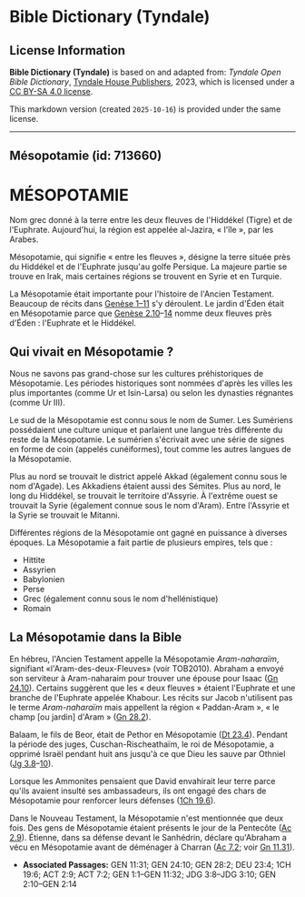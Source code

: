 # Bible Dictionary (Tyndale)

## License Information

**Bible Dictionary (Tyndale)** is based on and adapted from: _Tyndale Open Bible Dictionary_, [Tyndale House Publishers](https://tyndaleopenresources.com/), 2023, which is licensed under a [CC BY-SA 4.0 license](https://creativecommons.org/licenses/by-sa/4.0/legalcode.en).

This markdown version (created `2025-10-16`) is provided under the same license.



--------------------------------

## Mésopotamie (id: 713660)

MÉSOPOTAMIE
===========

Nom grec donné à la terre entre les deux fleuves de l'Hiddékel (Tigre) et de l'Euphrate. Aujourd'hui, la région est appelée al\-Jazira, « l'île », par les Arabes.

Mésopotamie, qui signifie « entre les fleuves », désigne la terre située près du Hiddékel et de l'Euphrate jusqu'au golfe Persique. La majeure partie se trouve en Irak, mais certaines régions se trouvent en Syrie et en Turquie.

La Mésopotamie était importante pour l'histoire de l'Ancien Testament. Beaucoup de récits dans [Genèse 1–11](https://ref.ly/Gen1:1-Gen11:32) s'y déroulent. Le jardin d'Éden était en Mésopotamie parce que [Genèse 2\.10](https://ref.ly/Gen2:10-Gen2:14)–[14](https://ref.ly/Gen2:10-Gen2:14) nomme deux fleuves près d'Éden : l'Euphrate et le Hiddékel.

Qui vivait en Mésopotamie ?
---------------------------

Nous ne savons pas grand\-chose sur les cultures préhistoriques de Mésopotamie. Les périodes historiques sont nommées d'après les villes les plus importantes (comme Ur et Isin\-Larsa) ou selon les dynasties régnantes (comme Ur III).

Le sud de la Mésopotamie est connu sous le nom de Sumer. Les Sumériens possédaient une culture unique et parlaient une langue très différente du reste de la Mésopotamie. Le sumérien s'écrivait avec une série de signes en forme de coin (appelés cunéiformes), tout comme les autres langues de la Mésopotamie.

Plus au nord se trouvait le district appelé Akkad (également connu sous le nom d'Agade). Les Akkadiens étaient aussi des Sémites. Plus au nord, le long du Hiddékel, se trouvait le territoire d'Assyrie. À l'extrême ouest se trouvait la Syrie (également connue sous le nom d'Aram). Entre l'Assyrie et la Syrie se trouvait le Mitanni.

Différentes régions de la Mésopotamie ont gagné en puissance à diverses époques. La Mésopotamie a fait partie de plusieurs empires, tels que :

* Hittite
* Assyrien
* Babylonien
* Perse
* Grec (également connu sous le nom d'hellénistique)
* Romain

La Mésopotamie dans la Bible
----------------------------

En hébreu, l'Ancien Testament appelle la Mésopotamie *Aram\-naharaïm*, signifiant «l'Aram\-des\-deux\-Fleuves» (voir TOB2010\). Abraham a envoyé son serviteur à Aram\-naharaim pour trouver une épouse pour Isaac ([Gn 24\.10](https://ref.ly/Gen24:10)). Certains suggèrent que les « deux fleuves » étaient l'Euphrate et une branche de l'Euphrate appelée Khabour. Les récits sur Jacob n'utilisent pas le terme *Aram\-naharaïm* mais appellent la région « Paddan\-Aram », « le champ \[ou jardin] d'Aram » ([Gn 28\.2](https://ref.ly/Gen28:2)).

Balaam, le fils de Beor, était de Pethor en Mésopotamie ([Dt 23\.4](https://ref.ly/Deut23:4)). Pendant la période des juges, Cuschan\-Rischeathaïm, le roi de Mésopotamie, a opprimé Israël pendant huit ans jusqu'à ce que Dieu les sauve par Othniel ([Jg 3\.8](https://ref.ly/Judg3:8-Judg3:10)–[10](https://ref.ly/Judg3:8-Judg3:10)).

Lorsque les Ammonites pensaient que David envahirait leur terre parce qu'ils avaient insulté ses ambassadeurs, ils ont engagé des chars de Mésopotamie pour renforcer leurs défenses ([1Ch 19\.6](https://ref.ly/1Chr19:6)).

Dans le Nouveau Testament, la Mésopotamie n'est mentionnée que deux fois. Des gens de Mésopotamie étaient présents le jour de la Pentecôte ([Ac 2\.9](https://ref.ly/Acts2:9)). Étienne, dans sa défense devant le Sanhédrin, déclare qu'Abraham a vécu en Mésopotamie avant de déménager à Charran ([Ac 7\.2](https://ref.ly/Acts7:2); voir [Gn 11\.31](https://ref.ly/Gen11:31)).

* **Associated Passages:** GEN 11:31; GEN 24:10; GEN 28:2; DEU 23:4; 1CH 19:6; ACT 2:9; ACT 7:2; GEN 1:1–GEN 11:32; JDG 3:8–JDG 3:10; GEN 2:10–GEN 2:14

